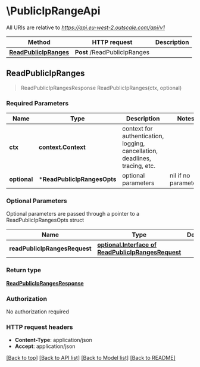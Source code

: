 # \PublicIpRangeApi

All URIs are relative to *https://api.eu-west-2.outscale.com/api/v1*

Method | HTTP request | Description
------------- | ------------- | -------------
[**ReadPublicIpRanges**](PublicIpRangeApi.md#ReadPublicIpRanges) | **Post** /ReadPublicIpRanges | 



## ReadPublicIpRanges

> ReadPublicIpRangesResponse ReadPublicIpRanges(ctx, optional)



### Required Parameters


Name | Type | Description  | Notes
------------- | ------------- | ------------- | -------------
**ctx** | **context.Context** | context for authentication, logging, cancellation, deadlines, tracing, etc.
 **optional** | ***ReadPublicIpRangesOpts** | optional parameters | nil if no parameters

### Optional Parameters

Optional parameters are passed through a pointer to a ReadPublicIpRangesOpts struct


Name | Type | Description  | Notes
------------- | ------------- | ------------- | -------------
 **readPublicIpRangesRequest** | [**optional.Interface of ReadPublicIpRangesRequest**](ReadPublicIpRangesRequest.md)|  | 

### Return type

[**ReadPublicIpRangesResponse**](ReadPublicIpRangesResponse.md)

### Authorization

No authorization required

### HTTP request headers

- **Content-Type**: application/json
- **Accept**: application/json

[[Back to top]](#) [[Back to API list]](../README.md#documentation-for-api-endpoints)
[[Back to Model list]](../README.md#documentation-for-models)
[[Back to README]](../README.md)

